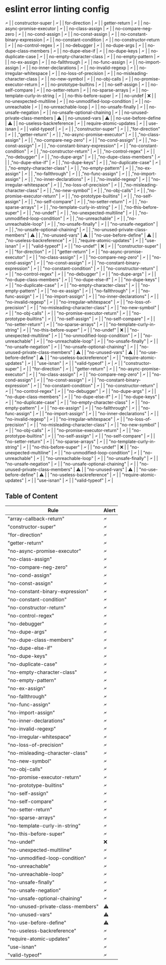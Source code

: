 # eslint error linting config
&#128498; |
| constructor-super | &#128498; |
| for-direction | &#128498; |
| getter-return | &#128498; |
| no-async-promise-executor | &#128498; |
| no-class-assign | &#128498; |
| no-compare-neg-zero | &#128498; |
| no-cond-assign | &#128498; |
| no-const-assign | &#128498; |
| no-constant-binary-expression | &#128498; |
| no-constant-condition | &#128498; |
| no-constructor-return | &#128498; |
| no-control-regex | &#128498; |
| no-debugger | &#128498; |
| no-dupe-args | &#128498; |
| no-dupe-class-members | &#128498; |
| no-dupe-else-if | &#128498; |
| no-dupe-keys | &#128498; |
| no-duplicate-case | &#128498; |
| no-empty-character-class | &#128498; |
| no-empty-pattern | &#128498; |
| no-ex-assign | &#128498; |
| no-fallthrough | &#128498; |
| no-func-assign | &#128498; |
| no-import-assign | &#128498; |
| no-inner-declarations | &#128498; |
| no-invalid-regexp | &#128498; |
| no-irregular-whitespace | &#128498; |
| no-loss-of-precision | &#128498; |
| no-misleading-character-class | &#128498; |
| no-new-symbol | &#128498; |
| no-obj-calls | &#128498; |
| no-promise-executor-return | &#128498; |
| no-prototype-builtins | &#128498; |
| no-self-assign | &#128498; |
| no-self-compare | &#128498; |
| no-setter-return | &#128498; |
| no-sparse-arrays | &#128498; |
| no-template-curly-in-string | &#128498; |
| no-this-before-super | &#128498; |
| no-undef | &#10060; |
| no-unexpected-multiline | &#128498; |
| no-unmodified-loop-condition | &#128498; |
| no-unreachable | &#128498; |
| no-unreachable-loop | &#128498; |
| no-unsafe-finally | &#128498; |
| no-unsafe-negation | &#128498; |
| no-unsafe-optional-chaining | &#128498; |
| no-unused-private-class-members | &#9888; |
| no-unused-vars | &#9888; |
| no-use-before-define | &#9888; |
| no-useless-backreference | &#128498; |
| require-atomic-updates | &#128498; |
| use-isnan | &#128498; |
| valid-typeof | &#128498; |
&#128498; |
| ,"constructor-super" | &#128498; |
| ,"for-direction" | &#128498; |
| ,"getter-return" | &#128498; |
| ,"no-async-promise-executor" | &#128498; |
| ,"no-class-assign" | &#128498; |
| ,"no-compare-neg-zero" | &#128498; |
| "no-cond-assign" | &#128498; |
| ,"no-const-assign" | &#128498; |
| ,"no-constant-binary-expression" | &#128498; |
| "no-constant-condition" | &#128498; |
| ,"no-constructor-return" | &#128498; |
| ,"no-control-regex" | &#128498; |
| ,"no-debugger" | &#128498; |
| ,"no-dupe-args" | &#128498; |
| ,"no-dupe-class-members" | &#128498; |
| ,"no-dupe-else-if" | &#128498; |
| ,"no-dupe-keys" | &#128498; |
| ,"no-duplicate-case" | &#128498; |
| ,"no-empty-character-class" | &#128498; |
| ,"no-empty-pattern" | &#128498; |
| ,"no-ex-assign" | &#128498; |
| ,"no-fallthrough" | &#128498; |
| ,"no-func-assign" | &#128498; |
| ,"no-import-assign" | &#128498; |
| ,"no-inner-declarations" | &#128498; |
| ,"no-invalid-regexp" | &#128498; |
| "no-irregular-whitespace" | &#128498; |
| ,"no-loss-of-precision" | &#128498; |
| ,"no-misleading-character-class" | &#128498; |
| ,"no-new-symbol" | &#128498; |
| ,"no-obj-calls" | &#128498; |
| ,"no-promise-executor-return" | &#128498; |
| ,"no-prototype-builtins" | &#128498; |
| ,"no-self-assign" | &#128498; |
| ,"no-self-compare" | &#128498; |
| ,"no-setter-return" | &#128498; |
| ,"no-sparse-arrays" | &#128498; |
| ,"no-template-curly-in-string" | &#128498; |
| ,"no-this-before-super" | &#128498; |
| ,"no-undef" | &#128498; |
| ,"no-unexpected-multiline" | &#128498; |
| ,"no-unmodified-loop-condition" | &#128498; |
| ,"no-unreachable" | &#128498; |
| ,"no-unreachable-loop" | &#128498; |
| ,"no-unsafe-finally" | &#128498; |
| "no-unsafe-negation" | &#128498; |
| ,"no-unsafe-optional-chaining" | &#128498; |
| ,"no-unused-private-class-members" | &#9888; |
| ,"no-unused-vars" | &#9888; |
| "no-use-before-define" | &#9888; |
| ,"no-useless-backreference" | &#128498; |
| ,"require-atomic-updates" | &#128498; |
| "use-isnan" | &#128498; |
| "valid-typeof" | &#128498; |
| "no-undef" | &#10060; |
&#128498; |
| "constructor-super" | &#128498; |
| "for-direction" | &#128498; |
| "getter-return" | &#128498; |
| "no-async-promise-executor" | &#128498; |
| "no-class-assign" | &#128498; |
| "no-compare-neg-zero" | &#128498; |
| "no-cond-assign" | &#128498; |
| "no-const-assign" | &#128498; |
| "no-constant-binary-expression" | &#128498; |
| "no-constant-condition" | &#128498; |
| "no-constructor-return" | &#128498; |
| "no-control-regex" | &#128498; |
| "no-debugger" | &#128498; |
| "no-dupe-args" | &#128498; |
| "no-dupe-class-members" | &#128498; |
| "no-dupe-else-if" | &#128498; |
| "no-dupe-keys" | &#128498; |
| "no-duplicate-case" | &#128498; |
| "no-empty-character-class" | &#128498; |
| "no-empty-pattern" | &#128498; |
| "no-ex-assign" | &#128498; |
| "no-fallthrough" | &#128498; |
| "no-func-assign" | &#128498; |
| "no-import-assign" | &#128498; |
| "no-inner-declarations" | &#128498; |
| "no-invalid-regexp" | &#128498; |
| "no-irregular-whitespace" | &#128498; |
| "no-loss-of-precision" | &#128498; |
| "no-misleading-character-class" | &#128498; |
| "no-new-symbol" | &#128498; |
| "no-obj-calls" | &#128498; |
| "no-promise-executor-return" | &#128498; |
| "no-prototype-builtins" | &#128498; |
| "no-self-assign" | &#128498; |
| "no-self-compare" | &#128498; |
| "no-setter-return" | &#128498; |
| "no-sparse-arrays" | &#128498; |
| "no-template-curly-in-string" | &#128498; |
| "no-this-before-super" | &#128498; |
| "no-undef" | &#10060; |
| "no-unexpected-multiline" | &#128498; |
| "no-unmodified-loop-condition" | &#128498; |
| "no-unreachable" | &#128498; |
| "no-unreachable-loop" | &#128498; |
| "no-unsafe-finally" | &#128498; |
| "no-unsafe-negation" | &#128498; |
| "no-unsafe-optional-chaining" | &#128498; |
| "no-unused-private-class-members" | &#9888; |
| "no-unused-vars" | &#9888; |
| "no-use-before-define" | &#9888; |
| "no-useless-backreference" | &#128498; |
| "require-atomic-updates" | &#128498; |
| "use-isnan" | &#128498; |
| "valid-typeof" | &#128498; |
&#128498; |
| "constructor-super" | &#128498; |
| "for-direction" | &#128498; |
| "getter-return" | &#128498; |
| "no-async-promise-executor" | &#128498; |
| "no-class-assign" | &#128498; |
| "no-compare-neg-zero" | &#128498; |
| "no-cond-assign" | &#128498; |
| "no-const-assign" | &#128498; |
| "no-constant-binary-expression" | &#128498; |
| "no-constant-condition" | &#128498; |
| "no-constructor-return" | &#128498; |
| "no-control-regex" | &#128498; |
| "no-debugger" | &#128498; |
| "no-dupe-args" | &#128498; |
| "no-dupe-class-members" | &#128498; |
| "no-dupe-else-if" | &#128498; |
| "no-dupe-keys" | &#128498; |
| "no-duplicate-case" | &#128498; |
| "no-empty-character-class" | &#128498; |
| "no-empty-pattern" | &#128498; |
| "no-ex-assign" | &#128498; |
| "no-fallthrough" | &#128498; |
| "no-func-assign" | &#128498; |
| "no-import-assign" | &#128498; |
| "no-inner-declarations" | &#128498; |
| "no-invalid-regexp" | &#128498; |
| "no-irregular-whitespace" | &#128498; |
| "no-loss-of-precision" | &#128498; |
| "no-misleading-character-class" | &#128498; |
| "no-new-symbol" | &#128498; |
| "no-obj-calls" | &#128498; |
| "no-promise-executor-return" | &#128498; |
| "no-prototype-builtins" | &#128498; |
| "no-self-assign" | &#128498; |
| "no-self-compare" | &#128498; |
| "no-setter-return" | &#128498; |
| "no-sparse-arrays" | &#128498; |
| "no-template-curly-in-string" | &#128498; |
| "no-this-before-super" | &#128498; |
| "no-undef" | &#10060; |
| "no-unexpected-multiline" | &#128498; |
| "no-unmodified-loop-condition" | &#128498; |
| "no-unreachable" | &#128498; |
| "no-unreachable-loop" | &#128498; |
| "no-unsafe-finally" | &#128498; |
| "no-unsafe-negation" | &#128498; |
| "no-unsafe-optional-chaining" | &#128498; |
| "no-unused-private-class-members" | &#9888; |
| "no-unused-vars" | &#9888; |
| "no-use-before-define" | &#9888; |
| "no-useless-backreference" | &#128498; |
| "require-atomic-updates" | &#128498; |
| "use-isnan" | &#128498; |
| "valid-typeof" | &#128498; |

## Table of Content

| Rule | Alert |
| ---- | ----- |
| "array-callback-return" | &#128498; |
| "constructor-super" | &#128498; |
| "for-direction" | &#128498; |
| "getter-return" | &#128498; |
| "no-async-promise-executor" | &#128498; |
| "no-class-assign" | &#128498; |
| "no-compare-neg-zero" | &#128498; |
| "no-cond-assign" | &#128498; |
| "no-const-assign" | &#128498; |
| "no-constant-binary-expression" | &#128498; |
| "no-constant-condition" | &#128498; |
| "no-constructor-return" | &#128498; |
| "no-control-regex" | &#128498; |
| "no-debugger" | &#128498; |
| "no-dupe-args" | &#128498; |
| "no-dupe-class-members" | &#128498; |
| "no-dupe-else-if" | &#128498; |
| "no-dupe-keys" | &#128498; |
| "no-duplicate-case" | &#128498; |
| "no-empty-character-class" | &#128498; |
| "no-empty-pattern" | &#128498; |
| "no-ex-assign" | &#128498; |
| "no-fallthrough" | &#128498; |
| "no-func-assign" | &#128498; |
| "no-import-assign" | &#128498; |
| "no-inner-declarations" | &#128498; |
| "no-invalid-regexp" | &#128498; |
| "no-irregular-whitespace" | &#128498; |
| "no-loss-of-precision" | &#128498; |
| "no-misleading-character-class" | &#128498; |
| "no-new-symbol" | &#128498; |
| "no-obj-calls" | &#128498; |
| "no-promise-executor-return" | &#128498; |
| "no-prototype-builtins" | &#128498; |
| "no-self-assign" | &#128498; |
| "no-self-compare" | &#128498; |
| "no-setter-return" | &#128498; |
| "no-sparse-arrays" | &#128498; |
| "no-template-curly-in-string" | &#128498; |
| "no-this-before-super" | &#128498; |
| "no-undef" | &#10060; |
| "no-unexpected-multiline" | &#128498; |
| "no-unmodified-loop-condition" | &#128498; |
| "no-unreachable" | &#128498; |
| "no-unreachable-loop" | &#128498; |
| "no-unsafe-finally" | &#128498; |
| "no-unsafe-negation" | &#128498; |
| "no-unsafe-optional-chaining" | &#128498; |
| "no-unused-private-class-members" | &#9888; |
| "no-unused-vars" | &#9888; |
| "no-use-before-define" | &#9888; |
| "no-useless-backreference" | &#128498; |
| "require-atomic-updates" | &#128498; |
| "use-isnan" | &#128498; |
| "valid-typeof" | &#128498; |
